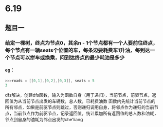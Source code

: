 # 6.19
## 题目一
### 给定一棵树，终点为节点0，其余n - 1个节点都有一个人要前往终点，每个节点有一辆seats个位置的车，每条边要耗费车1升油，每到达一个节点可以拼车或换乘，问到达终点的最少耗油是多少
#### eg：
```c++
>>>roads = [[0,1],[0,2],[0,3]], seats = 5
3
```
dfs解决，创建dfs函数，输入为函数自身（用于递归），当前节点，前驱节点，返回值为从当前节点出发的车辆数，总人数，已耗费油数
函数内先统计当前节点的所有邻点，如果是前驱节点则跳过，否则递归调用自身，将邻点作为递归的当前节点，当前节点作为前驱节点，记录返回值，统计累加所有返回值的总人数和油耗，邻点到自身的油耗为邻点出发的che'liang
<!--stackedit_data:
eyJoaXN0b3J5IjpbMjA0NTU3ODQ5NSwtMTgzMzk1OTU0OF19
-->